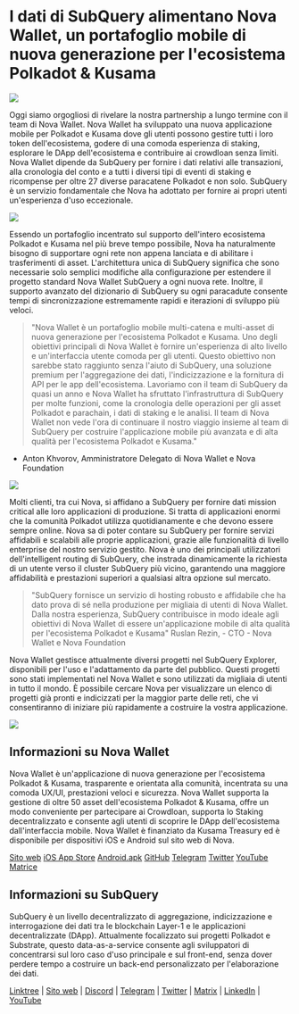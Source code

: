 # I dati di SubQuery alimentano Nova Wallet, un portafoglio mobile di nuova generazione per l'ecosistema Polkadot & Kusama

![](https://miro.medium.com/max/1400/1*0HRq9OTOIIvv3Hfz9hE23A.jpeg)

Oggi siamo orgogliosi di rivelare la nostra partnership a lungo termine con il team di Nova Wallet. Nova Wallet ha sviluppato una nuova applicazione mobile per Polkadot e Kusama dove gli utenti possono gestire tutti i loro token dell'ecosistema, godere di una comoda esperienza di staking, esplorare le DApp dell'ecosistema e contribuire ai crowdloan senza limiti. Nova Wallet dipende da SubQuery per fornire i dati relativi alle transazioni, alla cronologia del conto e a tutti i diversi tipi di eventi di staking e ricompense per oltre 27 diverse paracatene Polkadot e non solo. SubQuery è un servizio fondamentale che Nova ha adottato per fornire ai propri utenti un'esperienza d'uso eccezionale.

![](https://miro.medium.com/max/1200/1*5JlnAgpO79q3ayc4oAHD6g.gif)

Essendo un portafoglio incentrato sul supporto dell'intero ecosistema Polkadot e Kusama nel più breve tempo possibile, Nova ha naturalmente bisogno di supportare ogni rete non appena lanciata e di abilitare i trasferimenti di asset. L'architettura unica di SubQuery significa che sono necessarie solo semplici modifiche alla configurazione per estendere il progetto standard Nova Wallet SubQuery a ogni nuova rete.  Inoltre, il supporto avanzato del dizionario di SubQuery su ogni paracadute consente tempi di sincronizzazione estremamente rapidi e iterazioni di sviluppo più veloci.
> "Nova Wallet è un portafoglio mobile multi-catena e multi-asset di nuova generazione per l'ecosistema Polkadot e Kusama. Uno degli obiettivi principali di Nova Wallet è fornire un'esperienza di alto livello e un'interfaccia utente comoda per gli utenti. Questo obiettivo non sarebbe stato raggiunto senza l'aiuto di SubQuery, una soluzione premium per l'aggregazione dei dati, l'indicizzazione e la fornitura di API per le app dell'ecosistema. Lavoriamo con il team di SubQuery da quasi un anno e Nova Wallet ha sfruttato l'infrastruttura di SubQuery per molte funzioni, come la cronologia delle operazioni per gli asset Polkadot e parachain, i dati di staking e le analisi. Il team di Nova Wallet non vede l'ora di continuare il nostro viaggio insieme al team di SubQuery per costruire l'applicazione mobile più avanzata e di alta qualità per l'ecosistema Polkadot e Kusama."

- Anton Khvorov, Amministratore Delegato di Nova Wallet e Nova Foundation


![](https://miro.medium.com/max/1400/1*cq6Yyz2LTRul_5TUd9CeqA.png)



Molti clienti, tra cui Nova, si affidano a SubQuery per fornire dati mission critical alle loro applicazioni di produzione. Si tratta di applicazioni enormi che la comunità Polkadot utilizza quotidianamente e che devono essere sempre online. Nova sa di poter contare su SubQuery per fornire servizi affidabili e scalabili alle proprie applicazioni, grazie alle funzionalità di livello enterprise del nostro servizio gestito. Nova è uno dei principali utilizzatori dell'intelligent routing di SubQuery, che instrada dinamicamente la richiesta di un utente verso il cluster SubQuery più vicino, garantendo una maggiore affidabilità e prestazioni superiori a qualsiasi altra opzione sul mercato.
> "SubQuery fornisce un servizio di hosting robusto e affidabile che ha dato prova di sé nella produzione per migliaia di utenti di Nova Wallet. Dalla nostra esperienza, SubQuery contribuisce in modo ideale agli obiettivi di Nova Wallet di essere un'applicazione mobile di alta qualità per l'ecosistema Polkadot e Kusama" Ruslan Rezin, - CTO - Nova Wallet e Nova Foundation

Nova Wallet gestisce attualmente diversi progetti nel SubQuery Explorer, disponibili per l'uso e l'adattamento da parte del pubblico. Questi progetti sono stati implementati nel Nova Wallet e sono utilizzati da migliaia di utenti in tutto il mondo. È possibile cercare Nova per visualizzare un elenco di progetti già pronti e indicizzati per la maggior parte delle reti, che vi consentiranno di iniziare più rapidamente a costruire la vostra applicazione.

![](https://miro.medium.com/max/1400/1*8eX2c8rcICZtsJPqcoYJUw.png)

## Informazioni su Nova Wallet

Nova Wallet è un'applicazione di nuova generazione per l'ecosistema Polkadot & Kusama, trasparente e orientata alla comunità, incentrata su una comoda UX/UI, prestazioni veloci e sicurezza. Nova Wallet supporta la gestione di oltre 50 asset dell'ecosistema Polkadot & Kusama, offre un modo conveniente per partecipare ai Crowdloan, supporta lo Staking decentralizzato e consente agli utenti di scoprire le DApp dell'ecosistema dall'interfaccia mobile. Nova Wallet è finanziato da Kusama Treasury ed è disponibile per dispositivi iOS e Android sul sito web di Nova.

[Sito web](https://novawallet.io/) <unk> [iOS App Store](https://novawallet.io/) <unk>[Android.apk](https://github.com/nova-wallet/nova-wallet-android-releases/releases) <unk>  [GitHub](https://github.com/nova-wallet/)  <unk>  [Telegram](https://t.me/novawallet)  <unk>  [Twitter](https://twitter.com/NovaWalletApp) <unk>  [YouTube](https://www.youtube.com/channel/UChoQr3YPETJKKVvhQ0AfV6A) <unk> [Matrice](https://matrix.to/#/#nova-wallet:matrix.org)

## Informazioni su SubQuery

SubQuery è un livello decentralizzato di aggregazione, indicizzazione e interrogazione dei dati tra le blockchain Layer-1 e le applicazioni decentralizzate (DApp). Attualmente focalizzato sui progetti Polkadot e Substrate, questo data-as-a-service consente agli sviluppatori di concentrarsi sul loro caso d'uso principale e sul front-end, senza dover perdere tempo a costruire un back-end personalizzato per l'elaborazione dei dati.

[Linktree](https://linktr.ee/subquerynetwork) | [Sito web](https://subquery.network/) | [Discord](https://discord.com/invite/78zg8aBSMG) | [Telegram](https://t.me/subquerynetwork) | [Twitter](https://twitter.com/subquerynetwork) | [Matrix](https://matrix.to/#/#subquery:matrix.org) | [LinkedIn](https://www.linkedin.com/company/subquery) | [YouTube](https://www.youtube.com/channel/UCi1a6NUUjegcLHDFLr7CqLw)
